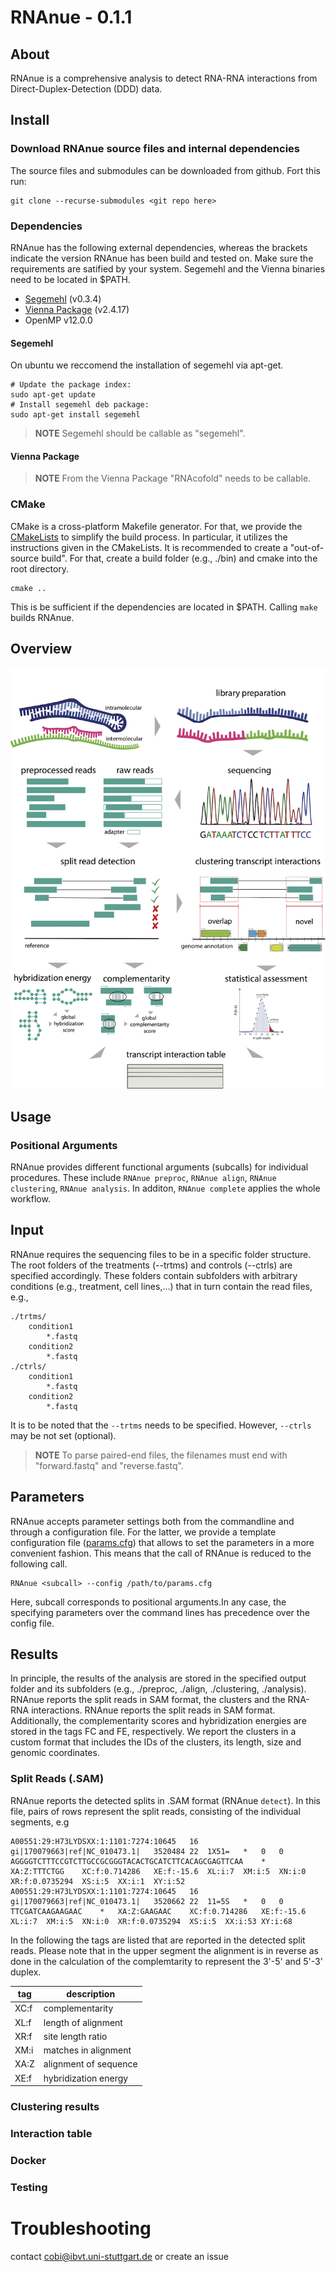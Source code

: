 # RNAnue - 0.1.1

## About
RNAnue is a comprehensive analysis to detect RNA-RNA interactions from Direct-Duplex-Detection (DDD) data.

## Install
### Download RNAnue source files and internal dependencies
The source files and submodules can be downloaded from github.
Fort this run:
```
git clone --recurse-submodules <git repo here>
```

### Dependencies
RNAnue has the following external dependencies, whereas the brackets indicate the version RNAnue has 
been build and tested on. Make sure the requirements are satified by your system.
Segemehl and the Vienna binaries need to be located in $PATH.

* [Segemehl](http://www.bioinf.uni-leipzig.de/Software/segemehl/) (v0.3.4)
* [Vienna Package](https://www.tbi.univie.ac.at/RNA/#binary_packages) (v2.4.17)
* OpenMP v12.0.0

#### Segemehl
On ubuntu we reccomend the installation of segemehl via apt-get.
``` 
# Update the package index:
sudo apt-get update
# Install segemehl deb package:
sudo apt-get install segemehl
```

> **NOTE**  Segemehl should be callable as "segemehl".

#### Vienna Package

> **NOTE**  From the Vienna Package "RNAcofold" needs to be callable.

### CMake 
CMake is a cross-platform Makefile generator. For that, we provide the [CMakeLists](./source/CMakeLists.txt) 
to simplify the build process. In particular, it utilizes the instructions given in the CMakeLists.
It is recommended to create a "out-of-source build". For that, create a build folder (e.g., ./bin)
and cmake into the root directory.
```
cmake ..
```
This is be sufficient if the dependencies are located in $PATH. Calling `make` builds RNAnue. 

## Overview

![Principle](principle.png)

## Usage

### Positional Arguments
RNAnue provides different functional arguments (subcalls) for individual procedures. These include `RNAnue preproc`, 
`RNAnue align`, `RNAnue clustering`, `RNAnue analysis`. In additon, `RNAnue complete` applies the whole workflow.

## Input
RNAnue requires the sequencing files to be in a specific folder structure. The root folders of the 
treatments (--trtms) and controls (--ctrls) are specified accordingly. These folders contain subfolders
with arbitrary conditions (e.g., treatment, cell lines,...) that in turn contain the read files, e.g.,

```
./trtms/
    condition1
        *.fastq
    condition2
        *.fastq
./ctrls/
    condition1
        *.fastq
    condition2
        *.fastq
```
It is to be noted that the `--trtms` needs to be specified. However, `--ctrls` may be not set (optional).

> **NOTE**  To parse paired-end files, the filenames must end with "forward.fastq" and "reverse.fastq".

## Parameters
RNAnue accepts parameter settings both from the commandline and through a configuration file.
For the latter, we provide a template configuration file ([params.cfg](./example/params.cfg)) that
allows to set the parameters in a more convenient fashion. This means that the call of RNAnue 
is reduced to the following call. 
```
RNAnue <subcall> --config /path/to/params.cfg
```
Here, subcall corresponds to positional arguments.In any case, the specifying parameters over the command lines has 
precedence over the config file.

## Results

In principle, the results of the analysis are stored in the specified output folder and its subfolders
(e.g., ./preproc, ./align, ./clustering, ./analysis). RNAnue reports the split reads in SAM format, the clusters
and the RNA-RNA interactions. RNAnue reports the split reads in SAM format. Additionally, the complementarity 
scores and hybridization energies are stored in the tags FC and FE, respectively. We report the clusters in a
custom format that includes the IDs of the clusters, its length, size and genomic coordinates.

### Split Reads (.SAM)

RNAnue reports the detected splits in .SAM format (RNAnue `detect`). In this file, pairs of rows represent the
split reads, consisting of the individual segments, e.g
```
A00551:29:H73LYDSXX:1:1101:7274:10645	16	gi|170079663|ref|NC_010473.1|	3520484	22	1X51=	*	0	0	AGGGGTCTTTCCGTCTTGCCGCGGGTACACTGCATCTTCACAGCGAGTTCAA	*	XA:Z:TTTCTGG	XC:f:0.714286	XE:f:-15.6	XL:i:7	XM:i:5	XN:i:0	XR:f:0.0735294	XS:i:5	XX:i:1	XY:i:52
A00551:29:H73LYDSXX:1:1101:7274:10645	16	gi|170079663|ref|NC_010473.1|	3520662	22	11=5S	*	0	0	TTCGATCAAGAAGAAC	*	XA:Z:GAAGAAC	XC:f:0.714286	XE:f:-15.6	XL:i:7	XM:i:5	XN:i:0	XR:f:0.0735294	XS:i:5	XX:i:53	XY:i:68

```
In the following the tags are listed that are reported in the detected split reads. Please note that in the upper 
segment the alignment is in reverse as done in the calculation of the complemtarity to represent the 3'-5' and 5'-3' 
duplex.

| tag | description |
| --- | ----------- |
| XC:f | complementarity |
| XL:f | length of alignment |
| XR:f | site length ratio |
| XM:i | matches in alignment |
| XA:Z | alignment of sequence | 
| XE:f | hybridization energy |

### Clustering results


### Interaction table


### Docker


### Testing

# Troubleshooting
contact cobi@ibvt.uni-stuttgart.de or create an issue
